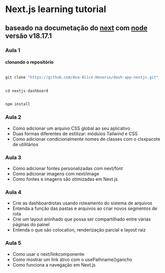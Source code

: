 # Next.js learning tutorial

## baseado na documetação do [next](https://nextjs.org) com [node](https://nodejs.org/en) versão v18.17.1

### Aula 1

#### clonando o repositório

```js

git clone "https://github.com/Ana-Alice-Honorio/dash-app-nextjs.git"

```

```js

cd nextjs-dashboard

```

```js

npm install

```

### Aula 2

- Como adicionar um arquivo CSS global ao seu aplicativo
- Duas formas diferentes de estilizar: módulos Tailwind e CSS
- Como adicionar condicionalmente nomes de classes com o clsxpacote de utilitários

### Aula 3

- Como adicionar fontes personalizadas com next/font
- Como adicionar imagens com next/image
- Como fontes e imagens são otimizadas em Next.js

### Aula 4

- Crie as dashboardrotas usando roteamento do sistema de arquivos
- Entenda a função das pastas e arquivos ao criar novos segmentos de rota
- Crie um layout aninhado que possa ser compartilhado entre várias páginas do painel
- Entenda o que são colocation, renderização parcial e layout raiz

### Aula 5

- Como usar o next/linkcomponente
- Como mostrar um link ativo com o usePathname()gancho
- Como funciona a navegação em Next.js
